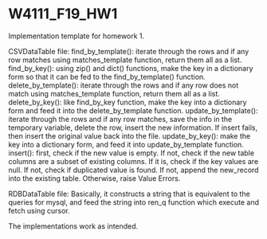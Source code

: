 # W4111_F19_HW1
Implementation template for homework 1.

CSVDataTable file:
    find_by_template(): iterate through the rows and if any row matches using matches_template function, return them all as a list.
    find_by_key(): using zip() and dict() functions, make the key in a dictionary form so that it can be fed to the find_by_template() function.
    delete_by_template(): iterate through the rows and if any row does not match using matches_template function, return them all as a list.
    delete_by_key(): like find_by_key function, make the key into a dictionary form and feed it into the delete_by_template function.
    update_by_template(): iterate through the rows and if any row matches, save the info in the temporary variable, delete the row, insert the new information. If insert fails, then insert the original value back into the file.
    update_by_key(): make the key into a dictionary form, and feed it into update_by_template function.
    insert(): first, check if the new value is empty. If not, check if the new table columns are a subset of existing columns. If it is, check if the key values are null. If not, check if duplicated value is found. If not, append the new_record into the existing table. Otherwise, raise Value Errors.

RDBDataTable file:
    Basically, it constructs a string that is equivalent to the queries for mysql, and feed the string into ren_q function which execute and fetch using cursor.
    
The implementations work as intended.